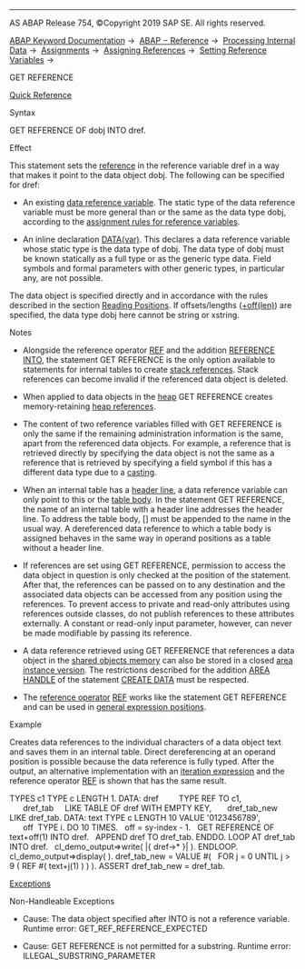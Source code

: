   

* * *

AS ABAP Release 754, ©Copyright 2019 SAP SE. All rights reserved.

[ABAP Keyword Documentation](https://help.sap.com/doc/abapdocu_754_index_htm/7.54/en-US/abenabap.htm) →  [ABAP − Reference](https://help.sap.com/doc/abapdocu_754_index_htm/7.54/en-US/abenabap_reference.htm) →  [Processing Internal Data](https://help.sap.com/doc/abapdocu_754_index_htm/7.54/en-US/abenabap_data_working.htm) →  [Assignments](https://help.sap.com/doc/abapdocu_754_index_htm/7.54/en-US/abenvalue_assignments.htm) →  [Assigning References](https://help.sap.com/doc/abapdocu_754_index_htm/7.54/en-US/abenreference_assignments.htm) →  [Setting Reference Variables](https://help.sap.com/doc/abapdocu_754_index_htm/7.54/en-US/abenset_references.htm) → 

GET REFERENCE

[Quick Reference](https://help.sap.com/doc/abapdocu_754_index_htm/7.54/en-US/abapget_reference_shortref.htm)

Syntax

GET REFERENCE OF dobj INTO dref.

Effect

This statement sets the [reference](https://help.sap.com/doc/abapdocu_754_index_htm/7.54/en-US/abenreference_glosry.htm "Glossary Entry") in the reference variable dref in a way that makes it point to the data object dobj. The following can be specified for dref:

-   An existing [data reference variable](https://help.sap.com/doc/abapdocu_754_index_htm/7.54/en-US/abendata_reference_variable_glosry.htm "Glossary Entry"). The static type of the data reference variable must be more general than or the same as the data type dobj, according to the [assignment rules for reference variables](https://help.sap.com/doc/abapdocu_754_index_htm/7.54/en-US/abenconversion_references.htm).
    
-   An inline declaration [DATA(var)](https://help.sap.com/doc/abapdocu_754_index_htm/7.54/en-US/abendata_inline.htm). This declares a data reference variable whose static type is the data type of dobj. The data type of dobj must be known statically as a full type or as the generic type data. Field symbols and formal parameters with other generic types, in particular any, are not possible.
    

The data object is specified directly and in accordance with the rules described in the section [Reading Positions](https://help.sap.com/doc/abapdocu_754_index_htm/7.54/en-US/abendata_objects_usage_reading.htm). If offsets/lengths ([+off(len)](https://help.sap.com/doc/abapdocu_754_index_htm/7.54/en-US/abenoffset_length.htm)) are specified, the data type dobj here cannot be string or xstring.

Notes

-   Alongside the reference operator [REF](https://help.sap.com/doc/abapdocu_754_index_htm/7.54/en-US/abenconstructor_expression_ref.htm) and the addition [REFERENCE INTO](https://help.sap.com/doc/abapdocu_754_index_htm/7.54/en-US/abapread_table_outdesc.htm), the statement GET REFERENCE is the only option available to statements for internal tables to create [stack references](https://help.sap.com/doc/abapdocu_754_index_htm/7.54/en-US/abenstack_reference_glosry.htm "Glossary Entry"). Stack references can become invalid if the referenced data object is deleted.
    
-   When applied to data objects in the [heap](https://help.sap.com/doc/abapdocu_754_index_htm/7.54/en-US/abenheap_glosry.htm "Glossary Entry") GET REFERENCE creates memory-retaining [heap references](https://help.sap.com/doc/abapdocu_754_index_htm/7.54/en-US/abenheap_reference_glosry.htm "Glossary Entry").
    
-   The content of two reference variables filled with GET REFERENCE is only the same if the remaining administration information is the same, apart from the referenced data objects. For example, a reference that is retrieved directly by specifying the data object is not the same as a reference that is retrieved by specifying a field symbol if this has a different data type due to a [casting](https://help.sap.com/doc/abapdocu_754_index_htm/7.54/en-US/abencast_casting_glosry.htm "Glossary Entry").
    
-   When an internal table has a [header line](https://help.sap.com/doc/abapdocu_754_index_htm/7.54/en-US/abenheader_line_glosry.htm "Glossary Entry"), a data reference variable can only point to this or the [table body](https://help.sap.com/doc/abapdocu_754_index_htm/7.54/en-US/abentable_body_glosry.htm "Glossary Entry"). In the statement GET REFERENCE, the name of an internal table with a header line addresses the header line. To address the table body, \[\] must be appended to the name in the usual way. A dereferenced data reference to which a table body is assigned behaves in the same way in operand positions as a table without a header line.
    
-   If references are set using GET REFERENCE, permission to access the data object in question is only checked at the position of the statement. After that, the references can be passed on to any destination and the associated data objects can be accessed from any position using the references. To prevent access to private and read-only attributes using references outside classes, do not publish references to these attributes externally. A constant or read-only input parameter, however, can never be made modifiable by passing its reference.
    
-   A data reference retrieved using GET REFERENCE that references a data object in the [shared objects memory](https://help.sap.com/doc/abapdocu_754_index_htm/7.54/en-US/abenshared_objects_memory_glosry.htm "Glossary Entry") can also be stored in a closed [area instance version](https://help.sap.com/doc/abapdocu_754_index_htm/7.54/en-US/abenarea_instance_version_glosry.htm "Glossary Entry"). The restrictions described for the addition [AREA HANDLE](https://help.sap.com/doc/abapdocu_754_index_htm/7.54/en-US/abapcreate_data_area_handle.htm) of the statement [CREATE DATA](https://help.sap.com/doc/abapdocu_754_index_htm/7.54/en-US/abapcreate_data.htm) must be respected.
    
-   The [reference operator](https://help.sap.com/doc/abapdocu_754_index_htm/7.54/en-US/abenreference_operator_glosry.htm "Glossary Entry") [REF](https://help.sap.com/doc/abapdocu_754_index_htm/7.54/en-US/abenconstructor_expression_ref.htm) works like the statement GET REFERENCE and can be used in [general expression positions](https://help.sap.com/doc/abapdocu_754_index_htm/7.54/en-US/abengeneral_expr_position_glosry.htm "Glossary Entry").
    

Example

Creates data references to the individual characters of a data object text and saves them in an internal table. Direct dereferencing at an operand position is possible because the data reference is fully typed. After the output, an alternative implementation with an [iteration expression](https://help.sap.com/doc/abapdocu_754_index_htm/7.54/en-US/abenfor_conditional.htm) and the reference operator [REF](https://help.sap.com/doc/abapdocu_754_index_htm/7.54/en-US/abenconstructor_expression_ref.htm) is shown that has the same result.

TYPES c1 TYPE c LENGTH 1.
DATA: dref         TYPE REF TO c1,
      dref\_tab     LIKE TABLE OF dref WITH EMPTY KEY,
      dref\_tab\_new LIKE dref\_tab.
DATA: text TYPE c LENGTH 10 VALUE '0123456789',
      off  TYPE i.
DO 10 TIMES.
  off = sy-index - 1.
  GET REFERENCE OF text+off(1) INTO dref.
  APPEND dref TO dref\_tab.
ENDDO.
LOOP AT dref\_tab INTO dref.
  cl\_demo\_output=>write( |{ dref->\* }| ).
ENDLOOP.
cl\_demo\_output=>display( ).
dref\_tab\_new = VALUE #(
  FOR j = 0 UNTIL j > 9 ( REF #( text+j(1) ) ) ).
ASSERT dref\_tab\_new = dref\_tab.

[Exceptions](https://help.sap.com/doc/abapdocu_754_index_htm/7.54/en-US/abenabap_language_exceptions.htm)

Non-Handleable Exceptions

-   Cause: The data object specified after INTO is not a reference variable.
    Runtime error: GET\_REF\_REFERENCE\_EXPECTED
    
-   Cause: GET REFERENCE is not permitted for a substring.
    Runtime error: ILLEGAL\_SUBSTRING\_PARAMETER